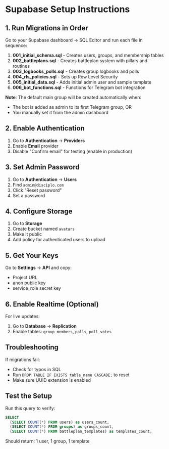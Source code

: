 # Supabase Setup Instructions

## 1. Run Migrations in Order

Go to your Supabase dashboard → SQL Editor and run each file in sequence:

1. **001_initial_schema.sql** - Creates users, groups, and membership tables
2. **002_battleplans.sql** - Creates battleplan system with pillars and routines
3. **003_logbooks_polls.sql** - Creates group logbooks and polls
4. **004_rls_policies.sql** - Sets up Row Level Security
5. **005_initial_data.sql** - Adds initial admin user and sample template
6. **006_bot_functions.sql** - Functions for Telegram bot integration

**Note**: The default main group will be created automatically when:
- The bot is added as admin to its first Telegram group, OR
- You manually set it from the admin dashboard

## 2. Enable Authentication

1. Go to **Authentication** → **Providers**
2. Enable **Email** provider
3. Disable "Confirm email" for testing (enable in production)

## 3. Set Admin Password

1. Go to **Authentication** → **Users**
2. Find `admin@disciplo.com`
3. Click "Reset password"
4. Set a password

## 4. Configure Storage

1. Go to **Storage**
2. Create bucket named `avatars`
3. Make it public
4. Add policy for authenticated users to upload

## 5. Get Your Keys

Go to **Settings** → **API** and copy:
- Project URL
- anon public key  
- service_role secret key

## 6. Enable Realtime (Optional)

For live updates:
1. Go to **Database** → **Replication**
2. Enable tables: `group_members`, `polls`, `poll_votes`

## Troubleshooting

If migrations fail:
- Check for typos in SQL
- Run `DROP TABLE IF EXISTS table_name CASCADE;` to reset
- Make sure UUID extension is enabled

## Test the Setup

Run this query to verify:
```sql
SELECT 
  (SELECT COUNT(*) FROM users) as users_count,
  (SELECT COUNT(*) FROM groups) as groups_count,
  (SELECT COUNT(*) FROM battleplan_templates) as templates_count;
```

Should return: 1 user, 1 group, 1 template